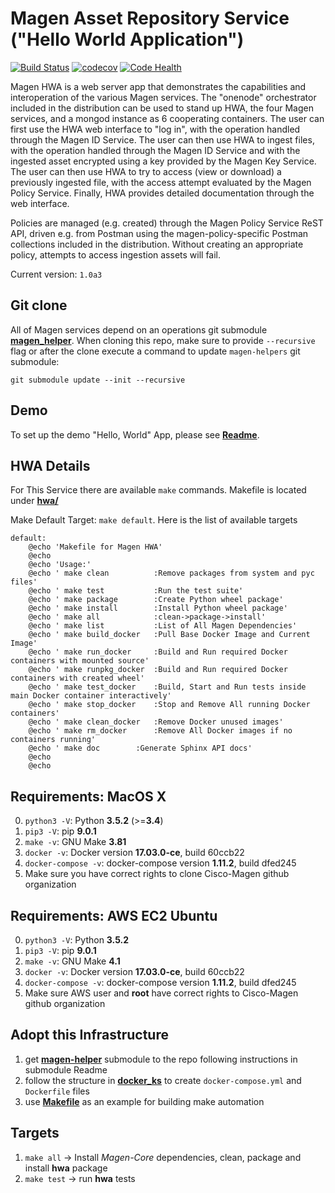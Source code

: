 # Magen Asset Repository Service ("Hello World Application")

[![Build Status](https://travis-ci.org/magengit/magen-hwa.svg?branch=master)](https://travis-ci.org/magengit/magen-hwa)
[![codecov](https://codecov.io/gh/magengit/magen-hwa/branch/master/graph/badge.svg)](https://codecov.io/gh/magengit/magen-hwa)
[![Code Health](https://landscape.io/github/magengit/magen-hwa/master/landscape.svg?style=flat)](https://landscape.io/github/magengit/magen-hwa/master)


Magen HWA is a web server app that demonstrates the capabilities and interoperation of the various Magen services. The "onenode" orchestrator included in the distribution can be used to stand up HWA, the four Magen services, and a mongod instance as 6 cooperating containers. The user can first use the HWA web interface to "log in", with the operation handled through the Magen ID Service. The user can then use HWA to ingest files, with the operation handled through the Magen ID Service and with the ingested asset encrypted using a key provided by the Magen Key Service. The user can then use HWA to try to access (view or download) a previously ingested file, with the access attempt evaluated by the Magen Policy Service. Finally, HWA provides detailed documentation through the web interface.

Policies are managed (e.g. created) through the Magen Policy Service ReST API, driven e.g. from Postman using the magen-policy-specific Postman collections included in the distribution. Without creating an appropriate policy, attempts to access ingestion assets will fail.

Current version: ```1.0a3```

## Git clone

All of Magen services depend on an operations git submodule [**magen_helper**](https://github.com/magengit/magen-helper).
When cloning this repo, make sure to provide ```--recursive``` flag or after the clone execute a command to update ```magen-helpers``` git submodule:

```
git submodule update --init --recursive
```

## Demo
To set up the demo "Hello, World" App, please see [**Readme**](onenode_env/README.md).

## HWA Details

For This Service there are available ```make``` commands. Makefile is located under [**hwa/**](hwa)

Make Default Target: ```make default```. Here is the list of available targets

```make
default:
	@echo 'Makefile for Magen HWA'
	@echo
	@echo 'Usage:'
	@echo '	make clean    		:Remove packages from system and pyc files'
	@echo '	make test     		:Run the test suite'
	@echo '	make package  		:Create Python wheel package'
	@echo '	make install  		:Install Python wheel package'
	@echo '	make all      		:clean->package->install'
	@echo '	make list     		:List of All Magen Dependencies'
	@echo '	make build_docker 	:Pull Base Docker Image and Current Image'
	@echo '	make run_docker   	:Build and Run required Docker containers with mounted source'
	@echo '	make runpkg_docker	:Build and Run required Docker containers with created wheel'
	@echo '	make test_docker  	:Build, Start and Run tests inside main Docker container interactively'
	@echo '	make stop_docker  	:Stop and Remove All running Docker containers'
	@echo '	make clean_docker 	:Remove Docker unused images'
	@echo '	make rm_docker    	:Remove All Docker images if no containers running'
	@echo '	make doc		:Generate Sphinx API docs'
	@echo
	@echo
```

## Requirements: MacOS X
0. ```python3 -V```: Python **3.5.2** (>=**3.4**)
0. ```pip3 -V```: pip **9.0.1**
0. ```make -v```: GNU Make **3.81**
1. ```docker -v```: Docker version **17.03.0-ce**, build 60ccb22
2. ```docker-compose -v```: docker-compose version **1.11.2**, build dfed245
3. Make sure you have correct rights to clone Cisco-Magen github organization

## Requirements: AWS EC2 Ubuntu
0. ```python3 -V```: Python **3.5.2**
1. ```pip3 -V```: pip **9.0.1**
2. ```make -v```: GNU Make **4.1**
3. ```docker -v```: Docker version **17.03.0-ce**, build 60ccb22
4. ```docker-compose -v```: docker-compose version **1.11.2**, build dfed245
5. Make sure AWS user and **root** have correct rights to Cisco-Magen github organization

## Adopt this Infrastructure

1. get [**magen-helper**](https://github.com/magengit/magen-helper) submodule to the repo following instructions in submodule Readme
2. follow the structure in [**docker_ks**](ks/docker_ks) to create ```docker-compose.yml``` and ```Dockerfile``` files
3. use [**Makefile**](ks/Makefile) as an example for building make automation


## Targets

1. ```make all```  -> Install *Magen-Core* dependencies, clean, package and install **hwa** package
2. ```make test``` -> run **hwa** tests
